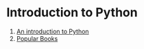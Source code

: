 # Introduction to Python

1. [An introduction to Python](./labs/introduction_to_python/An-introduction-to-Python.ipynb)
1. [Popular Books](./labs/introduction_to_python/Popular-books.ipynb)

